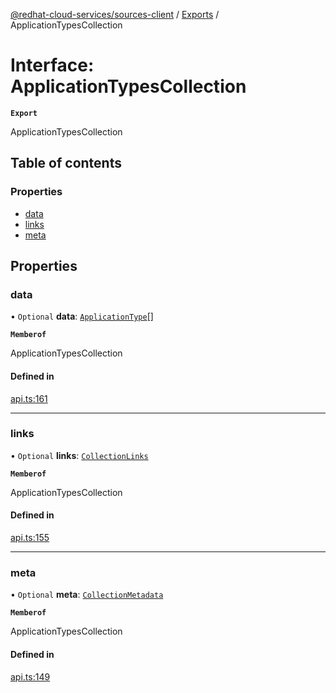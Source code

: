 [@redhat-cloud-services/sources-client](../README.md) / [Exports](../modules.md) / ApplicationTypesCollection

# Interface: ApplicationTypesCollection

**`Export`**

ApplicationTypesCollection

## Table of contents

### Properties

- [data](ApplicationTypesCollection.md#data)
- [links](ApplicationTypesCollection.md#links)
- [meta](ApplicationTypesCollection.md#meta)

## Properties

### data

• `Optional` **data**: [`ApplicationType`](ApplicationType.md)[]

**`Memberof`**

ApplicationTypesCollection

#### Defined in

[api.ts:161](https://github.com/RedHatInsights/javascript-clients/blob/main/packages/sources/api.ts#L161)

___

### links

• `Optional` **links**: [`CollectionLinks`](CollectionLinks.md)

**`Memberof`**

ApplicationTypesCollection

#### Defined in

[api.ts:155](https://github.com/RedHatInsights/javascript-clients/blob/main/packages/sources/api.ts#L155)

___

### meta

• `Optional` **meta**: [`CollectionMetadata`](CollectionMetadata.md)

**`Memberof`**

ApplicationTypesCollection

#### Defined in

[api.ts:149](https://github.com/RedHatInsights/javascript-clients/blob/main/packages/sources/api.ts#L149)
